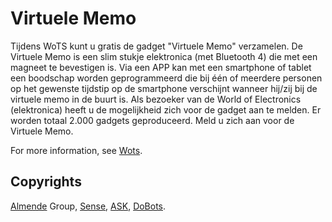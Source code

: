 # Virtuele Memo

Tijdens WoTS kunt u gratis de gadget "Virtuele Memo" verzamelen. De Virtuele Memo is een slim stukje elektronica (met Bluetooth 4) die met een magneet te bevestigen is. Via een APP kan met een smartphone of tablet een boodschap worden geprogrammeerd die bij één of meerdere personen op het gewenste tijdstip op de smartphone verschijnt wanneer hij/zij bij de virtuele memo in de buurt is.
Als bezoeker van de World of Electronics (elektronica) heeft u de mogelijkheid zich voor de gadget aan te melden. Er worden totaal 2.000 gadgets geproduceerd. Meld u zich aan voor de Virtuele Memo.

For more information, see [Wots](http://wots.nl/gadget-virtuele-memo/).

## Copyrights

[Almende](http://almende.com/) Group, [Sense](http://www.sense-os.nl/), [ASK](http://www.sense-os.nl/), [DoBots](http://dobots.nl).
